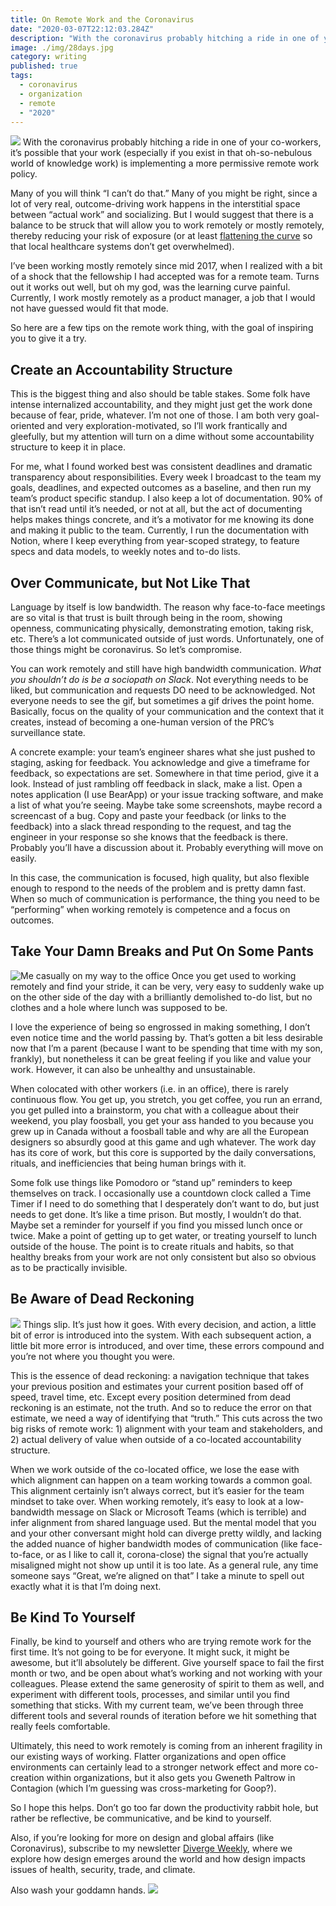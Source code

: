 ```yaml
---
title: On Remote Work and the Coronavirus
date: "2020-03-07T22:12:03.284Z"
description: "With the coronavirus probably hitching a ride in one of your co-workers, it’s possible that your work is implementing a more permissive remote work policy. Here are some tips to making it work."
image: ./img/28days.jpg
category: writing
published: true
tags:
  - coronavirus
  - organization
  - remote
  - "2020"
---
```


![](img/28days.jpg)
With the coronavirus probably hitching a ride in one of your co-workers, it’s possible that your work (especially if you exist in that oh-so-nebulous world of knowledge work) is implementing a more permissive remote work policy. 

Many of you will think “I can’t do that.” Many of you might be right, since a lot of very real, outcome-driving work happens in the interstitial space between “actual work” and socializing.  But I would suggest that there is a  balance to be struck that will allow you to work remotely or mostly remotely, thereby reducing your risk of exposure (or at least [flattening the curve](https://www.vox.com/science-and-health/2020/3/6/21161234/coronavirus-covid-19-science-outbreak-ends-endemic-vaccine) so that local healthcare systems don’t get overwhelmed).

I’ve been working mostly remotely since mid 2017, when I realized with a bit of a shock that the fellowship I had accepted was for a remote team. Turns out it works out well, but oh my god, was the learning curve painful. Currently, I work mostly remotely as a product manager, a job that I would not have guessed would  fit that mode.

So here are a few tips on the remote work thing, with the goal of inspiring you to give it a try.



## Create an Accountability Structure
This is the biggest thing and also should be table stakes. Some folk have intense internalized accountability, and they might just get the work done because of fear, pride, whatever. I’m not one of those. I am both very goal-oriented and very exploration-motivated, so I’ll work frantically and gleefully, but my attention will turn on a dime without some accountability structure to keep it in place.

For me, what I found worked best was consistent deadlines and dramatic transparency about responsibilities. Every week I broadcast to the team my goals, deadlines, and expected outcomes as a baseline, and then run my team’s product specific standup. I also keep a lot of documentation. 90% of that isn’t read until it’s needed, or not at all, but the act of documenting helps makes things concrete, and it’s a motivator for me knowing its done and making it public to the team. Currently, I run the documentation with Notion, where I keep everything from year-scoped strategy, to feature specs and data models, to weekly notes and to-do lists.

## Over Communicate, but Not Like That
Language by itself is low bandwidth. The reason why face-to-face meetings are so vital is that trust is built through being in the room, showing openness, communicating physically, demonstrating emotion, taking risk, etc. There’s a lot communicated outside of just words. Unfortunately, one of those things might be coronavirus. So let’s compromise.

You can work remotely and still have high bandwidth communication. *What you shouldn’t do is be a sociopath on Slack*. Not everything needs to be liked, but communication and requests DO need to be acknowledged. Not everyone needs to see the gif, but sometimes a gif drives the point home. Basically, focus on the quality of your communication and the context that it creates, instead of becoming a one-human version of the PRC’s surveillance state.

A concrete example: your team’s engineer shares what she just pushed to staging, asking for feedback. You acknowledge and give a timeframe for feedback, so expectations are set. Somewhere in that time period, give it a look. Instead of just rambling off feedback in slack, make a list. Open a notes application (I use BearApp) or your issue tracking software, and make a list of what you’re seeing. Maybe take some screenshots, maybe record a screencast of a bug. Copy and paste your feedback (or links to the feedback) into a slack thread responding to the request, and tag the engineer in your response so she knows that the feedback is there. Probably you’ll have a discussion about it. Probably everything will move on easily.

In this case, the communication is focused, high quality, but also flexible enough to respond to the needs of the problem and is pretty damn fast. When so much of communication is performance, the thing you need to be “performing” when working remotely is competence and a focus on outcomes.

## Take Your Damn Breaks and Put On Some Pants
![Me casually on my way to the office](img/offtowork.jpg)
Once you get used to working remotely and find your stride, it can be very, very easy to suddenly wake up on the other side of the day with a brilliantly demolished to-do list, but no clothes and a hole where lunch was supposed to be.

I love the experience of being so engrossed in making something, I don’t even notice time and the world passing by. That’s gotten a bit less desirable now that I’m a parent (because I want to be spending that time with my son, frankly), but nonetheless it can be great feeling if you like and value your work. However, it can also be unhealthy and unsustainable.

When colocated with other workers (i.e. in an office), there is rarely continuous flow. You get up, you stretch, you get coffee, you run an errand, you get pulled into a brainstorm, you chat with a colleague about their weekend, you play foosball, you get your ass handed to you because you grew up in Canada without a foosball table and why are all the European designers so absurdly good at this game and ugh whatever. The work day has its core of work, but this core is supported by the daily conversations, rituals, and inefficiencies that being human brings with it.

Some folk use things like Pomodoro or “stand up” reminders to keep themselves on track. I occasionally use a countdown clock called a Time Timer if I need to do something that I desperately don’t want to do, but just needs to get done. It’s like a time prison. But mostly, I wouldn’t do that. Maybe set a reminder for yourself if you find you missed lunch once or twice. Make a point of getting up to get water, or treating yourself to lunch outside of the house. The point is to create rituals and habits, so that healthy breaks from your work are not only consistent but also so obvious as to be practically invisible.

## Be Aware of Dead Reckoning
![](img/hunt.png)
Things slip. It’s just how it goes. With every decision, and action, a little bit of error is introduced into the system. With each subsequent action, a little bit more error is introduced, and over time, these errors compound and you’re not where you  thought you were. 

This is the essence of dead reckoning: a navigation technique that takes your previous position and estimates your current position based off of speed, travel time, etc. Except every position determined from dead reckoning is an estimate, not the truth. And so to reduce the error on that estimate, we need a way of identifying that “truth.” This cuts across the two big risks of remote work: 1) alignment with your team and stakeholders, and 2) actual delivery of value when outside of a co-located accountability structure. 

When we work outside of the co-located office, we lose the ease with which alignment can happen on a team working towards a common goal. This alignment certainly isn’t always correct, but it’s easier for the team mindset to take over. When working remotely, it’s easy to look at a low-bandwidth message on Slack or Microsoft Teams (which is terrible) and infer alignment from shared language used. But the mental model that you and your other conversant might hold can diverge pretty wildly, and lacking the added nuance of higher bandwidth modes of communication (like face-to-face, or as I like to call it, corona-close) the signal that you’re actually misaligned might not show up until it is too late. As a general rule, any time someone says “Great, we’re aligned on that” I take a minute to spell out exactly what it is that I’m doing next.

## Be Kind To Yourself
Finally, be kind to yourself and others who are trying remote work for the first time. It’s not going to be for everyone. It might suck, it might be awesome, but it’ll absolutely be different. Give yourself space to fail the first month or two, and be open about what’s working and not working with your colleagues. Please extend the same generosity of spirit to them as well, and experiment with different tools, processes, and similar until you find something that sticks. With my current team, we’ve been through three different tools and several rounds of iteration before we hit something that really feels comfortable.

Ultimately, this need to work remotely is coming from an inherent fragility in our existing ways of working. Flatter organizations and open office environments can certainly lead to a stronger network effect and more co-creation within organizations, but it also gets you Gweneth Paltrow in Contagion (which I’m guessing was cross-marketing for Goop?).

So I hope this helps. Don’t go too far down the productivity rabbit hole, but rather be reflective, be communicative, and be kind to yourself.

Also, if you’re looking for more on design and global affairs (like Coronavirus), subscribe to my newsletter [Diverge Weekly](https://divergeweekly.com), where we explore how design emerges around the world and how design impacts issues of health, security, trade, and climate.

Also wash your goddamn hands.
![](img/hands.gif)